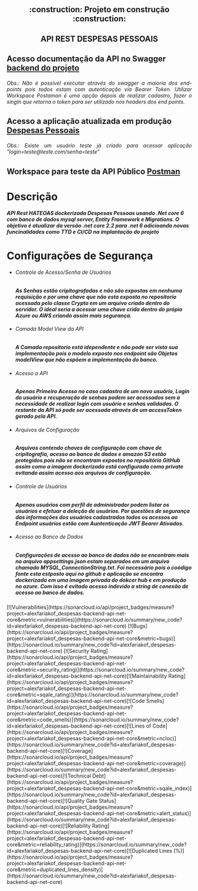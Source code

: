 <h2 align="center"> 
    :construction:  Projeto em construção  :construction:
</h2>

<h2 align="center"> 
   API REST DESPESAS PESSOAIS 
</h2>

<h2 align="left"> 
Acesso documentação da API no Swagger <a target="_blank" href="http://alexfariakof.com:42535/swagger/index.html" target="_parent" >backend do projeto</a>
      <h6 align="justify">
        Obs.: Não é possivél executar através do swagger a maioria dos end-points pois todos estam com autenticação via Bearer Token. Utilizar Workspace Postaman é uma opção depois de realizar cadastro, fazer o singIn que retorna o token para ser utilizado nos headers dos end points.
    </h6>
</h2>

<h2 align="left"> 
Acesso a aplicação atualizada em produção  <a href="http://alexfariakof.com:3000/" target="_parent" >Despesas Pessoais</a> 
    <h6 align="justify">
    Obs.: Existe um usuário teste já criado para acessar aplicação "login=teste@teste.com/senha=teste"
    </h6>        
</h2>

<h2 align="left"> 
Workspace para teste da API Público  <a href="https://www.postman.com/bold-eclipse-872793/workspace/api-despesas-pessoais" target="_blank" >Postman</a>
</h2>



# Descrição 
<h5> 
   <p>API Rest HATEOAS  dockerizada Despesas Pessoas usando .Net core 6 com banco de dados mysql server, Entity Framework e Migrations. O objetivo é atualizar da versão .net core 2.2 para .net 6 adicioando novas funcinalidades como TTD e CI/CD na  implantação do projeto
   </p>
</h5>

# Configurações de Segurança
<h5> 
   <ul>
      <li>   
         <h6>Controle de Acesso/Senha de Usuários</h6>
            <p>As Senhas estão cripitografadas e não são expostas em nenhuma requisição e por uma chave que não esta exposta no repositorio acessada pelo classe Crypto em um arquivo criado dentro do servidor. O ideal seria a acessar uma chave crida dentro do própio Azure ou AWS criando assim mais segurança.
         </p>
      </li>
      <li>
         <h6>Camada Model View da API</h6>
            <p>A Camada repositorio está idependente e não pode ser vista sua implementação pois o modelo   exposto nos endpoint são Objetos modelView que não espõem a implementação do banco.
         </p>
      </li>
      <li>
         <h6>Acesso a API</h6>
            <p> Apenas Primeiro Acesso no caso cadastro de um novo usuário, Login do usuário e recuperação de senhas podem ser acessados sem a necessidade de realizar login com usuário e senhas validadas. O restante da API só pode ser acessada através de um accessToken gerado pela API. 
         </p>
      </li>
      <li>
         <h6>Arquivos de Configuração </h6>
            <p> Arquivos contendo chaves de configuração com chave de cripitografia,  acesso ao banco de dados e amazon S3 estão protegidos pois não se encontram expostos no repositório GitHub assim como a imagem dockerizada está configurada como private evitando assim acesso aos arquivos de configuração. 
         </p>
      </li>
      <li>
         <h6>Controle de Usuários </h6>
            <p> Apenas usuários com perfil de administrador podem listar os usuários e efetuar a deleção de usuários. Por questões de segurança das informações dos usuários cadastrados todos os acessos ao Endpoint usuários estão com Auntenticação JWT Bearer Ativadas.
         </p>
      </li>       
      <li>
         <h6>Acesso ao Banco de Dados</h6>
            <p> Configurações de acesso ao banco de dados não se encontram mais no arquivo appsettings.json estam separados em um arquivo chamado MYSQL_ConnectionString.txt. Foi necessário pois o coódigo fonte esta estposto aqui no github e  aplicação se encontra dockerizada em uma imagem privada do dokcer hub e em produção no azure. Com isso é evitado acesso indevido a string de conexão de acesso ao banco de dados.    </p>
      </li>             
 </ul>
</h5>
[![Vulnerabilities](https://sonarcloud.io/api/project_badges/measure?project=alexfariakof_despesas-backend-api-net-core&metric=vulnerabilities)](https://sonarcloud.io/summary/new_code?id=alexfariakof_despesas-backend-api-net-core)
[![Bugs](https://sonarcloud.io/api/project_badges/measure?project=alexfariakof_despesas-backend-api-net-core&metric=bugs)](https://sonarcloud.io/summary/new_code?id=alexfariakof_despesas-backend-api-net-core)
[![Security Rating](https://sonarcloud.io/api/project_badges/measure?project=alexfariakof_despesas-backend-api-net-core&metric=security_rating)](https://sonarcloud.io/summary/new_code?id=alexfariakof_despesas-backend-api-net-core)[![Maintainability Rating](https://sonarcloud.io/api/project_badges/measure?project=alexfariakof_despesas-backend-api-net-core&metric=sqale_rating)](https://sonarcloud.io/summary/new_code?id=alexfariakof_despesas-backend-api-net-core)[![Code Smells](https://sonarcloud.io/api/project_badges/measure?project=alexfariakof_despesas-backend-api-net-core&metric=code_smells)](https://sonarcloud.io/summary/new_code?id=alexfariakof_despesas-backend-api-net-core)[![Lines of Code](https://sonarcloud.io/api/project_badges/measure?project=alexfariakof_despesas-backend-api-net-core&metric=ncloc)](https://sonarcloud.io/summary/new_code?id=alexfariakof_despesas-backend-api-net-core)[![Coverage](https://sonarcloud.io/api/project_badges/measure?project=alexfariakof_despesas-backend-api-net-core&metric=coverage)](https://sonarcloud.io/summary/new_code?id=alexfariakof_despesas-backend-api-net-core)[![Technical Debt](https://sonarcloud.io/api/project_badges/measure?project=alexfariakof_despesas-backend-api-net-core&metric=sqale_index)](https://sonarcloud.io/summary/new_code?id=alexfariakof_despesas-backend-api-net-core)[![Quality Gate Status](https://sonarcloud.io/api/project_badges/measure?project=alexfariakof_despesas-backend-api-net-core&metric=alert_status)](https://sonarcloud.io/summary/new_code?id=alexfariakof_despesas-backend-api-net-core)[![Reliability Rating](https://sonarcloud.io/api/project_badges/measure?project=alexfariakof_despesas-backend-api-net-core&metric=reliability_rating)](https://sonarcloud.io/summary/new_code?id=alexfariakof_despesas-backend-api-net-core)[![Duplicated Lines (%)](https://sonarcloud.io/api/project_badges/measure?project=alexfariakof_despesas-backend-api-net-core&metric=duplicated_lines_density)](https://sonarcloud.io/summary/new_code?id=alexfariakof_despesas-backend-api-net-core)
